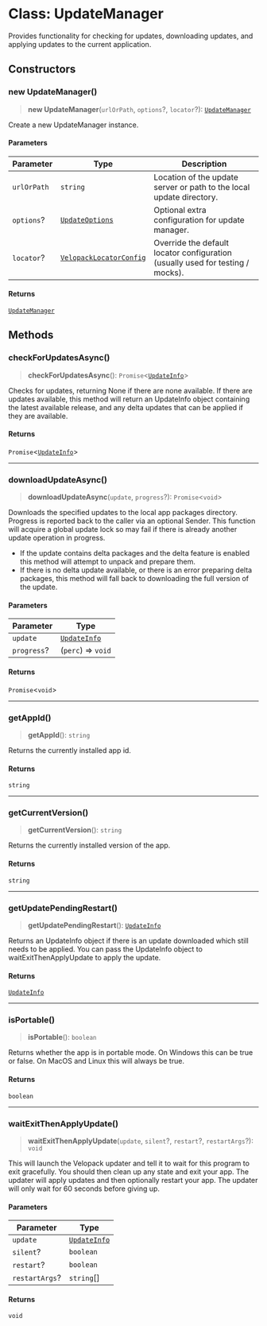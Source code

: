 # Class: UpdateManager

Provides functionality for checking for updates, downloading updates, and applying updates to the current application.

## Constructors

### new UpdateManager()

> **new UpdateManager**(`urlOrPath`, `options`?, `locator`?): [`UpdateManager`](Class.UpdateManager.md)

Create a new UpdateManager instance.

#### Parameters

| Parameter | Type | Description |
| ------ | ------ | ------ |
| `urlOrPath` | `string` | Location of the update server or path to the local update directory. |
| `options`? | [`UpdateOptions`](TypeAlias.UpdateOptions.md) | Optional extra configuration for update manager. |
| `locator`? | [`VelopackLocatorConfig`](TypeAlias.VelopackLocatorConfig.md) | Override the default locator configuration (usually used for testing / mocks). |

#### Returns

[`UpdateManager`](Class.UpdateManager.md)

## Methods

### checkForUpdatesAsync()

> **checkForUpdatesAsync**(): `Promise`\<[`UpdateInfo`](TypeAlias.UpdateInfo.md)\>

Checks for updates, returning None if there are none available. If there are updates available, this method will return an
UpdateInfo object containing the latest available release, and any delta updates that can be applied if they are available.

#### Returns

`Promise`\<[`UpdateInfo`](TypeAlias.UpdateInfo.md)\>

***

### downloadUpdateAsync()

> **downloadUpdateAsync**(`update`, `progress`?): `Promise`\<`void`\>

Downloads the specified updates to the local app packages directory. Progress is reported back to the caller via an optional Sender.
This function will acquire a global update lock so may fail if there is already another update operation in progress.
- If the update contains delta packages and the delta feature is enabled
  this method will attempt to unpack and prepare them.
- If there is no delta update available, or there is an error preparing delta
  packages, this method will fall back to downloading the full version of the update.

#### Parameters

| Parameter | Type |
| ------ | ------ |
| `update` | [`UpdateInfo`](TypeAlias.UpdateInfo.md) |
| `progress`? | (`perc`) => `void` |

#### Returns

`Promise`\<`void`\>

***

### getAppId()

> **getAppId**(): `string`

Returns the currently installed app id.

#### Returns

`string`

***

### getCurrentVersion()

> **getCurrentVersion**(): `string`

Returns the currently installed version of the app.

#### Returns

`string`

***

### getUpdatePendingRestart()

> **getUpdatePendingRestart**(): [`UpdateInfo`](TypeAlias.UpdateInfo.md)

Returns an UpdateInfo object if there is an update downloaded which still needs to be applied.
You can pass the UpdateInfo object to waitExitThenApplyUpdate to apply the update.

#### Returns

[`UpdateInfo`](TypeAlias.UpdateInfo.md)

***

### isPortable()

> **isPortable**(): `boolean`

Returns whether the app is in portable mode. On Windows this can be true or false.
On MacOS and Linux this will always be true.

#### Returns

`boolean`

***

### waitExitThenApplyUpdate()

> **waitExitThenApplyUpdate**(`update`, `silent`?, `restart`?, `restartArgs`?): `void`

This will launch the Velopack updater and tell it to wait for this program to exit gracefully.
You should then clean up any state and exit your app. The updater will apply updates and then
optionally restart your app. The updater will only wait for 60 seconds before giving up.

#### Parameters

| Parameter | Type |
| ------ | ------ |
| `update` | [`UpdateInfo`](TypeAlias.UpdateInfo.md) |
| `silent`? | `boolean` |
| `restart`? | `boolean` |
| `restartArgs`? | `string`[] |

#### Returns

`void`
